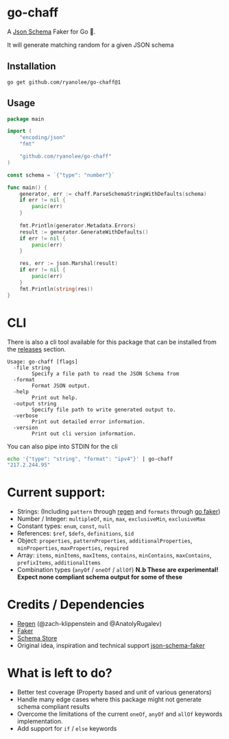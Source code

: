 # go-chaff
A [Json Schema](https://json-schema.org/) Faker for Go 🙈.

It will generate matching random for a given JSON schema

## Installation
```go get github.com/ryanolee/go-chaff@1```

## Usage
```go
package main

import (
	"encoding/json"
	"fmt"

	"github.com/ryanolee/go-chaff"
)

const schema = `{"type": "number"}`

func main() {
	generator, err := chaff.ParseSchemaStringWithDefaults(schema)
	if err != nil {
		panic(err)
	}
	
	fmt.Println(generator.Metadata.Errors)
	result := generator.GenerateWithDefaults()
	if err != nil {
		panic(err)
	}

	res, err := json.Marshal(result)
	if err != nil {
		panic(err)
	}
	fmt.Println(string(res))
}
```

# CLI
There is also a cli tool available for this package that can be installed from the [releases](https://github.com/ryanolee/go-chaff/releases) section.
```
Usage: go-chaff [flags]
  -file string
        Specify a file path to read the JSON Schema from
  -format
        Format JSON output.
  -help
        Print out help.
  -output string
        Specify file path to write generated output to.
  -verbose
        Print out detailed error information.
  -version
        Print out cli version information.
```

You can also pipe into STDIN for the cli
```bash
echo '{"type": "string", "format": "ipv4"}' | go-chaff
"217.2.244.95"
```

# Current support:
 * Strings: (Including `pattern` through [regen](https://github.com/zach-klippenstein/goregen/blob/master/regen.go) and `formats` through [go faker](https://github.com/go-faker/faker))
 * Number / Integer: `multipleOf`, `min`, `max`, `exclusiveMin`, `exclusiveMax`
 * Constant types: `enum`, `const`, `null`
 * References: `$ref`, `$defs`, `definitions`, `$id` 
 * Object: `properties`, `patternProperties`, `additionalProperties`, `minProperties`, `maxProperties`, `required`
 * Array: `items`, `minItems`, `maxItems`, `contains`, `minContains`, `maxContains`, `prefixItems`, `additionalItems`
 * Combination types (`anyOf` / `oneOf` / `allOf`) **N.b These are experimental! Expect none compliant schema output for some of these**

# Credits / Dependencies
 * [Regen](https://github.com/zach-klippenstein/goregen) (@zach-klippenstein and @AnatolyRugalev)
 * [Faker](https://github.com/go-faker/faker)
 * [Schema Store](https://github.com/SchemaStore/schemastore)
 * Original idea, inspiration and technical support [json-schema-faker](https://github.com/json-schema-faker/json-schema-faker)

# What is left to do?
 * Better test coverage (Property based and unit of various generators)
 * Handle many edge cases where this package might not generate schema compliant results
 * Overcome the limitations of the current `oneOf`, `anyOf` and `allOf` keywords implementation.
 * Add support for `if` / `else` keywords

 